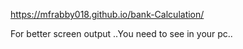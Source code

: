 https://mfrabby018.github.io/bank-Calculation/

For better screen output ..You need to see in your pc..
